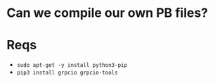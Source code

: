 # Can we compile our own PB files?

# Reqs

* `sudo apt-get -y install python3-pip`
* `pip3 install grpcio grpcio-tools`

